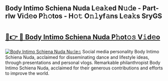 ## Body Intimo Schiena Nuda L𝚎a𝚔ed N𝚞𝚍e - Part-rlw Vi𝚍𝚎o P𝚑𝚘tos - H𝚘𝚝 O𝚗𝚕yf𝚊ns L𝚎a𝚔s SryGS

# <h2><a href="http://kf0fyy4.oniu.top/?m=Body+Intimo+Schiena+Nuda">🔗👉 🔴 Body Intimo Schiena Nuda P𝚑ot𝚘𝚜 V𝚒d𝚎o</a></h2>

[![Body Intimo Schiena Nuda Nu𝚍e𝚜](https://i.imgur.com/0qMVB7G.gif)](http://kf0fyy4.oniu.top/?m=Body+Intimo+Schiena+Nuda)
Social media personality Body Intimo Schiena Nuda, acclaimed for disseminating dance and lifestyle ideas, through presentations and personal vlogs. Remarkable philanthropist Body Intimo Schiena Nuda, acclaimed for their generous contributions and efforts to improve the world.  
